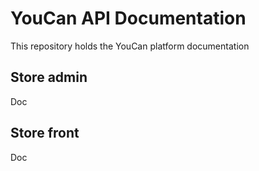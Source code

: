 # YouCan API Documentation

This repository holds the YouCan platform documentation

## Store admin
Doc

## Store front
Doc
